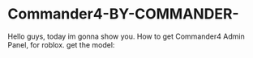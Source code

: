 # Commander4-BY-COMMANDER-
Hello guys, today im gonna show you. How to get Commander4 Admin Panel, for roblox. get the model:

